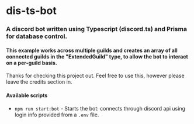 # dis-ts-bot
### A discord bot written using Typescript (discord.ts) and Prisma for database control.
#### This example works across multiple guilds and creates an array of all connected guilds in the "ExtendedGuild" type, to allow the bot to interact on a per-guild basis.

Thanks for checking this project out. Feel free to use this, however please leave the credits section in.


#### Available scripts
- `npm run start:bot` - Starts the bot: connects through discord api using login info provided from a `.env` file.
